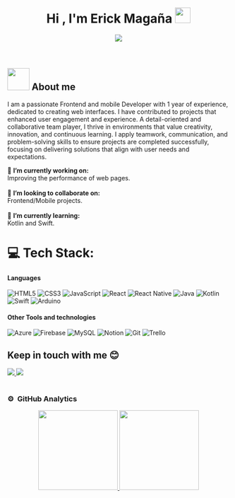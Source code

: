 <h1 align="center">Hi , I'm Erick Magaña <img src="https://media.giphy.com/media/hvRJCLFzcasrR4ia7z/giphy.gif" width="35"></h1>
<p align="center">
  <a href="https://github.com/DenverCoder1/readme-typing-svg"><img src="https://readme-typing-svg.herokuapp.com?font=Time+New+Roman&color=%23C8BE25&size=25&center=true&vCenter=true&width=600&height=100&lines=Software+Engineer;Competitive+Programmer"></a>
</p>


<br>

	
## <picture><img src = "https://github.com/7oSkaaa/7oSkaaa/blob/main/Images/about_me.gif?raw=true" width = 50px></picture> About me

I am a passionate Frontend and mobile Developer with 1 year of experience, dedicated to creating web interfaces. I have contributed to projects that enhanced user engagement and experience. A detail-oriented and collaborative team player, I thrive in environments that value creativity, innovation, and continuous learning. I apply teamwork, communication, and problem-solving skills to ensure projects are completed successfully, focusing on delivering solutions that align with user needs and expectations.

🔭 **I’m currently working on:**  <br>Improving the performance of web pages.<br><br>👯 **I’m looking to collaborate on:**  <br>Frontend/Mobile projects.<br><br>🌱 **I’m currently learning:**  <br>Kotlin and Swift.<br>

# 💻 Tech Stack:

<h4>Languages</h4>

![HTML5](https://img.shields.io/badge/html5-%23E34F26.svg?style=for-the-badge&logo=html5&logoColor=white) ![CSS3](https://img.shields.io/badge/css3-%231572B6.svg?style=for-the-badge&logo=css3&logoColor=white) ![JavaScript](https://img.shields.io/badge/javascript-%23323330.svg?style=for-the-badge&logo=javascript&logoColor=%23F7DF1E) ![React](https://img.shields.io/badge/react-%2320232a.svg?style=for-the-badge&logo=react&logoColor=%2361DAFB) ![React Native](https://img.shields.io/badge/react_native-%2320232a.svg?style=for-the-badge&logo=react&logoColor=%2361DAFB) ![Java](https://img.shields.io/badge/java-%23ED8B00.svg?style=for-the-badge&logo=openjdk&logoColor=white) ![Kotlin](https://img.shields.io/badge/kotlin-%237F52FF.svg?style=for-the-badge&logo=kotlin&logoColor=white) ![Swift](https://img.shields.io/badge/swift-F54A2A?style=for-the-badge&logo=swift&logoColor=white) ![Arduino](https://img.shields.io/badge/-Arduino-00979D?style=for-the-badge&logo=Arduino&logoColor=white)

<h4> Other Tools and technologies </h4>

![Azure](https://img.shields.io/badge/azure-%230072C6.svg?style=for-the-badge&logo=microsoftazure&logoColor=white) ![Firebase](https://img.shields.io/badge/firebase-%23039BE5.svg?style=for-the-badge&logo=firebase) ![MySQL](https://img.shields.io/badge/mysql-4479A1.svg?style=for-the-badge&logo=mysql&logoColor=white) ![Notion](https://img.shields.io/badge/Notion-%23000000.svg?style=for-the-badge&logo=notion&logoColor=white) ![Git](https://img.shields.io/badge/git-%23F05033.svg?style=for-the-badge&logo=git&logoColor=white) ![Trello](https://img.shields.io/badge/Trello-%23026AA7.svg?style=for-the-badge&logo=Trello&logoColor=white)

## Keep in touch with me 😊
<a href="https://mail.google.com/mail/u/0/?fs=1&to=erick.dev23@gmail.com" target="_blank">
    <img src="https://img.shields.io/badge/Gmail-E4405F?style=for-the-badge&logo=Gmail&logoColor=white" />
</a>
<a href="https://linkedin.com/in/">
<img src="https://img.shields.io/badge/LinkedIn-0077B5?style=for-the-badge&logo=linkedin&logoColor=white" />
</a>

<br />
<br />

### ⚙️ &nbsp;GitHub Analytics

<p align="center">
<a href="https://github.com/Erick-projects">
  <img height="180em" src="https://github-readme-stats-eight-theta.vercel.app/api?username=Erick-projects&show_icons=true&theme=algolia&include_all_commits=true&count_private=true"/>
  <img height="180em" src="https://github-readme-stats-eight-theta.vercel.app/api/top-langs/?username=Erick-projects&layout=compact&langs_count=8&theme=algolia"/>
</a>
</p>

  

